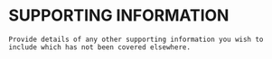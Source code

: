 # SUPPORTING INFORMATION

```{note}
Provide details of any other supporting information you wish to include which has not been covered elsewhere.
```
